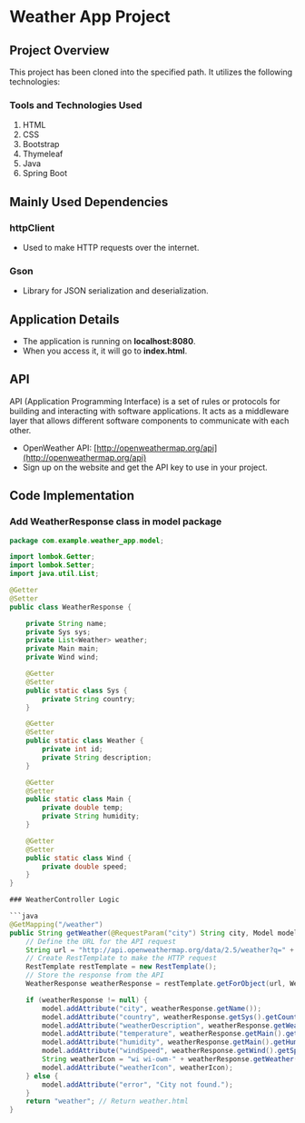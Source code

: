 # Weather App Project

## Project Overview
This project has been cloned into the specified path. It utilizes the following technologies:

### Tools and Technologies Used
1. HTML
2. CSS
3. Bootstrap
4. Thymeleaf
5. Java
6. Spring Boot

## Mainly Used Dependencies

### httpClient
- Used to make HTTP requests over the internet.

### Gson
- Library for JSON serialization and deserialization.

## Application Details
- The application is running on **localhost:8080**.
- When you access it, it will go to **index.html**.

## API
API (Application Programming Interface) is a set of rules or protocols for building and interacting with software applications. It acts as a middleware layer that allows different software components to communicate with each other.

- OpenWeather API: [http://openweathermap.org/api](http://openweathermap.org/api)
- Sign up on the website and get the API key to use in your project.

## Code Implementation

### Add WeatherResponse class in model package

```java
package com.example.weather_app.model;

import lombok.Getter;
import lombok.Setter;
import java.util.List;

@Getter
@Setter
public class WeatherResponse {

    private String name;
    private Sys sys;
    private List<Weather> weather;
    private Main main;
    private Wind wind;

    @Getter
    @Setter
    public static class Sys {
        private String country;
    }

    @Getter
    @Setter
    public static class Weather {
        private int id;
        private String description;
    }

    @Getter
    @Setter
    public static class Main {
        private double temp;
        private String humidity;
    }

    @Getter
    @Setter
    public static class Wind {
        private double speed;
    }
}

### WeatherController Logic

```java
@GetMapping("/weather")
public String getWeather(@RequestParam("city") String city, Model model) {
    // Define the URL for the API request
    String url = "http://api.openweathermap.org/data/2.5/weather?q=" + city + "&appId=" + apiKey + "&units=metric";
    // Create RestTemplate to make the HTTP request
    RestTemplate restTemplate = new RestTemplate();
    // Store the response from the API
    WeatherResponse weatherResponse = restTemplate.getForObject(url, WeatherResponse.class); // Call the OpenWeatherMap API

    if (weatherResponse != null) {
        model.addAttribute("city", weatherResponse.getName());
        model.addAttribute("country", weatherResponse.getSys().getCountry());
        model.addAttribute("weatherDescription", weatherResponse.getWeather().get(0).getDescription());
        model.addAttribute("temperature", weatherResponse.getMain().getTemp());
        model.addAttribute("humidity", weatherResponse.getMain().getHumidity());
        model.addAttribute("windSpeed", weatherResponse.getWind().getSpeed());
        String weatherIcon = "wi wi-owm-" + weatherResponse.getWeather().get(0).getId();
        model.addAttribute("weatherIcon", weatherIcon);
    } else {
        model.addAttribute("error", "City not found.");
    }
    return "weather"; // Return weather.html
}
